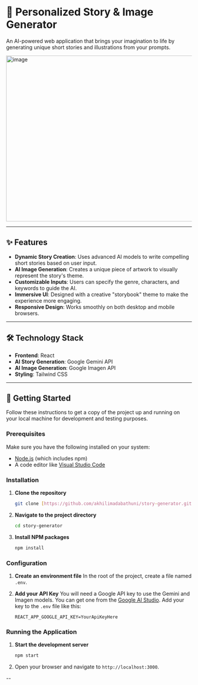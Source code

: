 # 📖 Personalized Story & Image Generator

An AI-powered web application that brings your imagination to life by generating unique short stories and illustrations from your prompts.

<img width="959" height="449" alt="image" src="https://github.com/user-attachments/assets/32f91b63-30b9-4a91-b536-09b437ebdaad" />


---

## ✨ Features

- **Dynamic Story Creation**: Uses advanced AI models to write compelling short stories based on user input.
- **AI Image Generation**: Creates a unique piece of artwork to visually represent the story's theme.
- **Customizable Inputs**: Users can specify the genre, characters, and keywords to guide the AI.
- **Immersive UI**: Designed with a creative "storybook" theme to make the experience more engaging.
- **Responsive Design**: Works smoothly on both desktop and mobile browsers.

---

## 🛠️ Technology Stack

- **Frontend**: React
- **AI Story Generation**: Google Gemini API
- **AI Image Generation**: Google Imagen API
- **Styling**: Tailwind CSS

---

## 🚀 Getting Started

Follow these instructions to get a copy of the project up and running on your local machine for development and testing purposes.

### Prerequisites

Make sure you have the following installed on your system:
- [Node.js](https://nodejs.org/) (which includes npm)
- A code editor like [Visual Studio Code](https://code.visualstudio.com/)

### Installation

1.  **Clone the repository**
    ```sh
    git clone [https://github.com/akhilimadabathuni/story-generator.git](https://github.com/akhilimadabathuni/story-generator.git)
    ```
2.  **Navigate to the project directory**
    ```sh
    cd story-generator
    ```
3.  **Install NPM packages**
    ```sh
    npm install
    ```

### Configuration

1.  **Create an environment file**
    In the root of the project, create a file named `.env`.

2.  **Add your API Key**
    You will need a Google API key to use the Gemini and Imagen models. You can get one from the [Google AI Studio](https://aistudio.google.com/app/apikey). Add your key to the `.env` file like this:
    ```
    REACT_APP_GOOGLE_API_KEY=YourApiKeyHere
    ```

### Running the Application

1.  **Start the development server**
    ```sh
    npm start
    ```
2.  Open your browser and navigate to `http://localhost:3000`.

--
